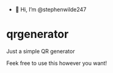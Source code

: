 - 👋 Hi, I’m @stephenwilde247

# qrgenerator
Just a simple QR generator

Feek free to use this however you want!
